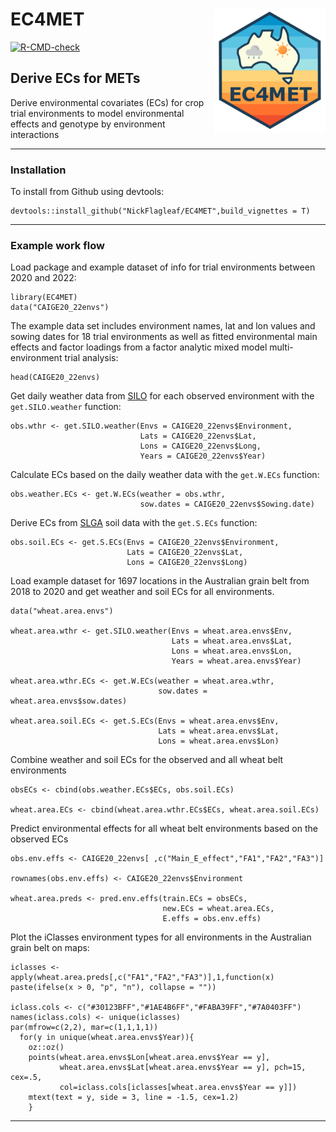 # EC4MET <a href="https://github.com/NickFlagleaf/EC4MET/tree/main"><img src="man/figures/logo.png" align="right" height="200"/></a>

<!-- badges: start -->

[![R-CMD-check](https://github.com/NickFlagleaf/EC4MET/actions/workflows/R-CMD-check.yaml/badge.svg)](https://github.com/NickFlagleaf/EC4MET/actions/workflows/R-CMD-check.yaml)

<!-- badges: end -->

## Derive ECs for METs

Derive environmental covariates (ECs) for crop trial environments to model environmental effects and genotype by environment interactions

------------------------------------------------------------------------

### Installation

To install from Github using devtools:

```         
devtools::install_github("NickFlagleaf/EC4MET",build_vignettes = T)
```

------------------------------------------------------------------------

### Example work flow

Load package and example dataset of info for trial environments between 2020 and 2022:

```         
library(EC4MET) 
data("CAIGE20_22envs")
```

The example data set includes environment names, lat and lon values and sowing dates for 18 trial environments as well as fitted environmental main effects and factor loadings from a factor analytic mixed model multi-environment trial analysis:

```         
head(CAIGE20_22envs)
```

Get daily weather data from [SILO](https://www.longpaddock.qld.gov.au/silo/) for each observed environment with the `get.SILO.weather` function:

```         
obs.wthr <- get.SILO.weather(Envs = CAIGE20_22envs$Environment,
                             Lats = CAIGE20_22envs$Lat,
                             Lons = CAIGE20_22envs$Long,
                             Years = CAIGE20_22envs$Year)
```

Calculate ECs based on the daily weather data with the `get.W.ECs` function:

```         
obs.weather.ECs <- get.W.ECs(weather = obs.wthr,
                             sow.dates = CAIGE20_22envs$Sowing.date)
```

Derive ECs from [SLGA](https://www.clw.csiro.au/aclep/soilandlandscapegrid/GetData-R_package.html) soil data with the `get.S.ECs` function:

```         
obs.soil.ECs <- get.S.ECs(Envs = CAIGE20_22envs$Environment,
                          Lats = CAIGE20_22envs$Lat,
                          Lons = CAIGE20_22envs$Long)
```

Load example dataset for 1697 locations in the Australian grain belt from 2018 to 2020 and get weather and soil ECs for all environments.

```         
data("wheat.area.envs")

wheat.area.wthr <- get.SILO.weather(Envs = wheat.area.envs$Env,
                                    Lats = wheat.area.envs$Lat,
                                    Lons = wheat.area.envs$Lon,
                                    Years = wheat.area.envs$Year)
                                  
wheat.area.wthr.ECs <- get.W.ECs(weather = wheat.area.wthr,
                                 sow.dates = wheat.area.envs$sow.dates)

wheat.area.soil.ECs <- get.S.ECs(Envs = wheat.area.envs$Env,
                                 Lats = wheat.area.envs$Lat,
                                 Lons = wheat.area.envs$Lon)
```

Combine weather and soil ECs for the observed and all wheat belt environments

```         
obsECs <- cbind(obs.weather.ECs$ECs, obs.soil.ECs)

wheat.area.ECs <- cbind(wheat.area.wthr.ECs$ECs, wheat.area.soil.ECs)
```

Predict environmental effects for all wheat belt environments based on the observed ECs

```         
obs.env.effs <- CAIGE20_22envs[ ,c("Main_E_effect","FA1","FA2","FA3")]

rownames(obs.env.effs) <- CAIGE20_22envs$Environment

wheat.area.preds <- pred.env.effs(train.ECs = obsECs,
                                  new.ECs = wheat.area.ECs,
                                  E.effs = obs.env.effs)
```

Plot the iClasses environment types for all environments in the Australian grain belt on maps:

```         
iclasses <- apply(wheat.area.preds[,c("FA1","FA2","FA3")],1,function(x) paste(ifelse(x > 0, "p", "n"), collapse = ""))

iclass.cols <- c("#30123BFF","#1AE4B6FF","#FABA39FF","#7A0403FF")
names(iclass.cols) <- unique(iclasses)
par(mfrow=c(2,2), mar=c(1,1,1,1))
  for(y in unique(wheat.area.envs$Year)){
    oz::oz()
    points(wheat.area.envs$Lon[wheat.area.envs$Year == y],
           wheat.area.envs$Lat[wheat.area.envs$Year == y], pch=15, cex=.5,
           col=iclass.cols[iclasses[wheat.area.envs$Year == y]])
    mtext(text = y, side = 3, line = -1.5, cex=1.2)
    }
```

------------------------------------------------------------------------
